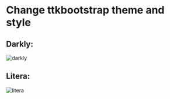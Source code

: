 # Change ttkbootstrap theme and style

## Darkly:
![darkly](https://github.com/user-attachments/assets/1f1e7a5c-25b4-44f7-9352-3012108efac6)

## Litera:
![litera](https://github.com/user-attachments/assets/a6f1ee45-be88-43de-a1e6-40a500334375)
